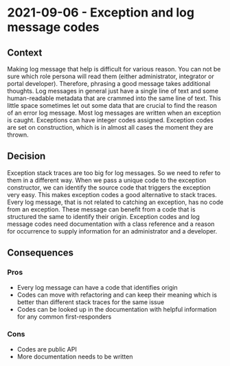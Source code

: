 # 2021-09-06 - Exception and log message codes

## Context

Making log message that help is difficult for various reason.
You can not be sure which role persona will read them (either administrator, integrator or portal developer).
Therefore, phrasing a good message takes additional thoughts.
Log messages in general just have a single line of text and some human-readable metadata that are crammed into the same line of text.
This little space sometimes let out some data that are crucial to find the reason of an error log message.
Most log messages are written when an exception is caught.
Exceptions can have integer codes assigned.
Exception codes are set on construction, which is in almost all cases the moment they are thrown.


## Decision

Exception stack traces are too big for log messages.
So we need to refer to them in a different way.
When we pass a unique code to the exception constructor, we can identify the source code that triggers the exception very easy.
This makes exception codes a good alternative to stack traces.
Every log message, that is not related to catching an exception, has no code from an exception.
These message can benefit from a code that is structured the same to identify their origin.
Exception codes and log message codes need documentation with a class reference and a reason for occurrence to supply information for an administrator and a developer.


## Consequences

### Pros

* Every log message can have a code that identifies origin
* Codes can move with refactoring and can keep their meaning which is better than different stack traces for the same issue
* Codes can be looked up in the documentation with helpful information for any common first-responders


### Cons

* Codes are public API
* More documentation needs to be written
